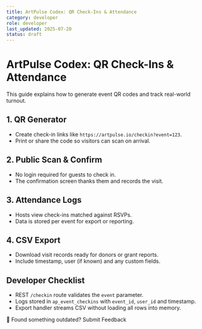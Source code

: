 ```yaml
---
title: ArtPulse Codex: QR Check-Ins & Attendance
category: developer
role: developer
last_updated: 2025-07-20
status: draft
---
```

# ArtPulse Codex: QR Check-Ins & Attendance

This guide explains how to generate event QR codes and track real-world turnout.

## 1. QR Generator
- Create check-in links like `https://artpulse.io/checkin?event=123`.
- Print or share the code so visitors can scan on arrival.

## 2. Public Scan & Confirm
- No login required for guests to check in.
- The confirmation screen thanks them and records the visit.

## 3. Attendance Logs
- Hosts view check-ins matched against RSVPs.
- Data is stored per event for export or reporting.

## 4. CSV Export
- Download visit records ready for donors or grant reports.
- Include timestamp, user (if known) and any custom fields.

## Developer Checklist
- REST `/checkin` route validates the `event` parameter.
- Logs stored in `ap_event_checkins` with `event_id`, `user_id` and timestamp.
- Export handler streams CSV without loading all rows into memory.

💬 Found something outdated? Submit Feedback
